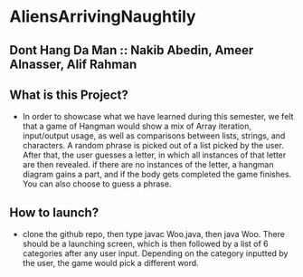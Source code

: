 # AliensArrivingNaughtily
## Dont Hang Da Man :: Nakib Abedin, Ameer Alnasser, Alif Rahman

## What is this Project?
* In order to showcase what we have learned during this semester, we felt that a game of Hangman would show a mix of Array iteration, input/output usage, as well as comparisons between lists, strings, and characters. A random phrase is picked out of a list picked by the user. After that, the user guesses a letter, in which all instances of that letter are then revealed. if there are no instances of the letter, a hangman diagram gains a part, and if the body gets completed the game finishes. You can also choose to guess a phrase.

## How to launch?

* clone the github repo, then type javac Woo.java, then java Woo. There should be a launching screen, which is then followed by a list of 6 categories after any user input. Depending on the category inputted by the user, the game would pick a different word.
